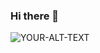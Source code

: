 ### Hi there 👋

<picture>
 <source media="(prefers-color-scheme: dark)" srcset="[Imgur](https://imgur.com/OHkZG6D)">
 <source media="(prefers-color-scheme: light)" srcset="[Imgur](https://imgur.com/gHYWgLJ)">
 <img alt="YOUR-ALT-TEXT" src="YOUR-DEFAULT-IMAGE">
</picture>


<!--
**MagnusLundqvist/MagnusLundqvist** is a ✨ _special_ ✨ repository because its `README.md` (this file) appears on your GitHub profile.

Here are some ideas to get you started:

- 🔭 I’m currently working on ...
- 🌱 I’m currently learning ...
- 👯 I’m looking to collaborate on ...
- 🤔 I’m looking for help with ...
- 💬 Ask me about ...
- 📫 How to reach me: ...
- 😄 Pronouns: ...
- ⚡ Fun fact: ...
-->
